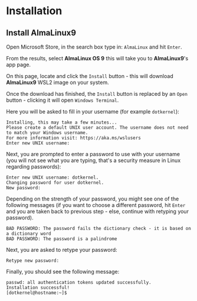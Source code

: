# Installation

## Install AlmaLinux9

Open Microsoft Store, in the search box type in: `AlmaLinux` and hit `Enter`.

From the results, select **AlmaLinux OS 9** this will take you to **AlmaLinux9**'s app page.

On this page, locate and click the `Install` button - this will download **AlmaLinux9** WSL2 image on your system.

Once the download has finished, the `Install` button is replaced by an `Open` button - clicking it will open `Windows Terminal`.

Here you will be asked to fill in your username (for example `dotkernel`):

```text
Installing, this may take a few minutes...
Please create a default UNIX user account. The username does not need to match your Windows username.
For more information visit: https://aka.ms/wslusers
Enter new UNIX username:
```

Next, you are prompted to enter a password to use with your username (you will not see what you are typing, that's a security measure in Linux regarding passwords):

```text
Enter new UNIX username: dotkernel.
Changing password for user dotkernel.
New password:
```

Depending on the strength of your password, you might see one of the following messages (if you want to choose a different password, hit `Enter` and you are taken back to previous step - else, continue with retyping your password).

```text
BAD PASSWORD: The password fails the dictionary check - it is based on a dictionary word
BAD PASSWORD: The password is a palindrome
```

Next, you are asked to retype your password:

```text
Retype new password:
```

Finally, you should see the following message:

```text
passwd: all authentication tokens updated successfully.
Installation successful!
[dotkernel@hostname:~]$
```
